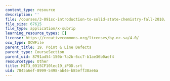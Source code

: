 ```yaml
---
content_type: resource
description: ''
file: /courses/3-091sc-introduction-to-solid-state-chemistry-fall-2010/7845a6ef89995498ab4eb85eff38ae6a_MIT3_091SCF10lec19_iPOD.vtt
file_size: 67615
file_type: application/x-subrip
learning_resource_types: []
license: https://creativecommons.org/licenses/by-nc-sa/4.0/
ocw_type: OCWFile
parent_title: 19. Point & Line Defects
parent_type: CourseSection
parent_uid: 8791ad54-150b-7a2b-6cc7-b1ae36b0aef4
resourcetype: Other
title: MIT3_091SCF10lec19_iPOD.srt
uid: 7845a6ef-8999-5498-ab4e-b85eff38ae6a
---
```

